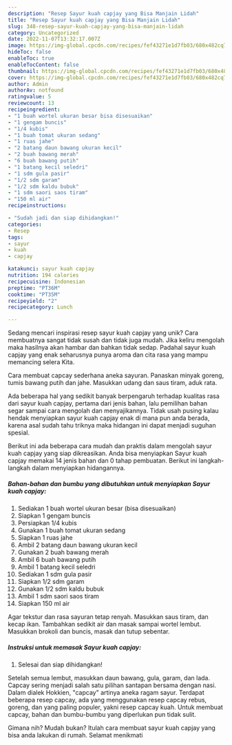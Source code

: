 ```yaml
---
description: "Resep Sayur kuah capjay yang Bisa Manjain Lidah"
title: "Resep Sayur kuah capjay yang Bisa Manjain Lidah"
slug: 348-resep-sayur-kuah-capjay-yang-bisa-manjain-lidah
category: Uncategorized
date: 2022-11-07T13:32:17.007Z
image: https://img-global.cpcdn.com/recipes/fef43271e1d7fb03/680x482cq70/sayur-kuah-capjay-foto-resep-utama.jpg
hideToc: false
enableToc: true
enableTocContent: false
thumbnail: https://img-global.cpcdn.com/recipes/fef43271e1d7fb03/680x482cq70/sayur-kuah-capjay-foto-resep-utama.jpg
cover: https://img-global.cpcdn.com/recipes/fef43271e1d7fb03/680x482cq70/sayur-kuah-capjay-foto-resep-utama.jpg
author: Admin
authorAv: notfound
ratingvalue: 5
reviewcount: 13
recipeingredient:
- "1 buah wortel ukuran besar bisa disesuaikan"
- "1 gengam buncis"
- "1/4 kubis"
- "1 buah tomat ukuran sedang"
- "1 ruas jahe"
- "2 batang daun bawang ukuran kecil"
- "2 buah bawang merah"
- "6 buah bawang putih"
- "1 batang kecil seledri"
- "1 sdm gula pasir"
- "1/2 sdm garam"
- "1/2 sdm kaldu bubuk"
- "1 sdm saori saos tiram"
- "150 ml air"
recipeinstructions:

- "Sudah jadi dan siap dihidangkan!"
categories:
- Resep
tags:
- sayur
- kuah
- capjay

katakunci: sayur kuah capjay 
nutrition: 194 calories
recipecuisine: Indonesian
preptime: "PT36M"
cooktime: "PT35M"
recipeyield: "2"
recipecategory: Lunch

---
```





Sedang mencari inspirasi resep sayur kuah capjay yang unik? Cara membuatnya sangat tidak susah dan tidak juga mudah. Jika keliru mengolah maka hasilnya akan hambar dan bahkan tidak sedap. Padahal sayur kuah capjay yang enak seharusnya punya aroma dan cita rasa yang mampu memancing selera Kita.





Cara membuat capcay sederhana aneka sayuran. Panaskan minyak goreng, tumis bawang putih dan jahe. Masukkan udang dan saus tiram, aduk rata.

Ada beberapa hal yang sedikit banyak berpengaruh terhadap kualitas rasa dari sayur kuah capjay, pertama dari jenis bahan, lalu pemilihan bahan segar sampai cara mengolah dan menyajikannya. Tidak usah pusing kalau hendak menyiapkan sayur kuah capjay enak di mana pun anda berada, karena asal sudah tahu triknya maka hidangan ini dapat menjadi suguhan spesial.






Berikut ini ada beberapa cara mudah dan praktis dalam mengolah sayur kuah capjay yang siap dikreasikan. Anda bisa menyiapkan Sayur kuah capjay memakai 14 jenis bahan dan 0 tahap pembuatan. Berikut ini langkah-langkah dalam menyiapkan hidangannya.

<!--inarticleads1-->

##### Bahan-bahan dan bumbu yang dibutuhkan untuk menyiapkan Sayur kuah capjay:

1. Sediakan 1 buah wortel ukuran besar (bisa disesuaikan)
1. Siapkan 1 gengam buncis
1. Persiapkan 1/4 kubis
1. Gunakan 1 buah tomat ukuran sedang
1. Siapkan 1 ruas jahe
1. Ambil 2 batang daun bawang ukuran kecil
1. Gunakan 2 buah bawang merah
1. Ambil 6 buah bawang putih
1. Ambil 1 batang kecil seledri
1. Sediakan 1 sdm gula pasir
1. Siapkan 1/2 sdm garam
1. Gunakan 1/2 sdm kaldu bubuk
1. Ambil 1 sdm saori saos tiram
1. Siapkan 150 ml air


Agar tekstur dan rasa sayuran tetap renyah. Masukkan saus tiram, dan kecap ikan. Tambahkan sedikit air dan masak sampai wortel lembut. Masukkan brokoli dan buncis, masak dan tutup sebentar. 

<!--inarticleads2-->

##### Instruksi untuk memasak Sayur kuah capjay:


1. Selesai dan siap dihidangkan!

Setelah semua lembut, masukkan daun bawang, gula, garam, dan lada. Capcay sering menjadi salah satu pilihan santapan bersama dengan nasi. Dalam dialek Hokkien, &#34;capcay&#34; artinya aneka ragam sayur. Terdapat beberapa resep capcay, ada yang menggunakan resep capcay rebus, goreng, dan yang paling populer, yakni resep capcay kuah. Untuk membuat capcay, bahan dan bumbu-bumbu yang diperlukan pun tidak sulit. 

Gimana nih? Mudah bukan? Itulah cara membuat sayur kuah capjay yang bisa anda lakukan di rumah. Selamat menikmati
